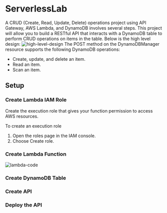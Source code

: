 # ServerlessLab
A CRUD (Create, Read, Update, Delete) operations project using API Gateway, AWS Lambda, and DynamoDB involves several steps. This project will allow you to build a RESTful API that interacts with a DynamoDB table to perform CRUD operations on items in the table.
Below is the high level design:
![high-level-design](https://github.com/manishsinghkuswaha/ServerlessLab/assets/47105557/05bf3923-9df5-452d-9246-ae37d8f03513)
The POST method on the DynamoDBManager resource supports the following DynamoDB operations:

* Create, update, and delete an item.
* Read an item.
* Scan an item.

## Setup

### Create Lambda IAM Role 
Create the execution role that gives your function permission to access AWS resources.

To create an execution role

1. Open the roles page in the IAM console.
2. Choose Create role.

### Create Lambda Function
![lambda-code](https://github.com/manishsinghkuswaha/ServerlessLab/assets/47105557/b86e84d5-42ac-4104-985f-5c82035bfc50)

### Create DynamoDB Table
### Create API
### Deploy the API
